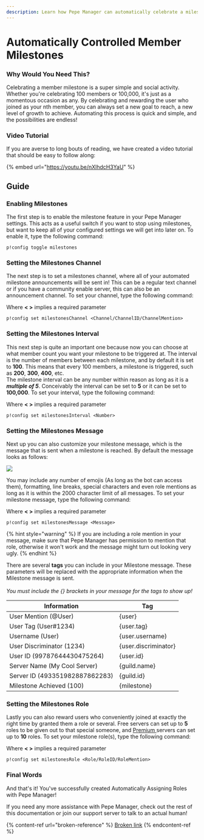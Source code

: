 ```yaml
---
description: Learn how Pepe Manager can automatically celebrate a milestone with you!
---
```


# Automatically Controlled Member Milestones

### Why Would You Need This?

Celebrating a member milestone is a super simple and social activity. Whether you're celebrating 100 members or 100,000, it's just as a momentous occasion as any. By celebrating and rewarding the user who joined as your nth member, you can always set a new goal to reach, a new level of growth to achieve. Automating this process is quick and simple, and the possibilities are endless!

### Video Tutorial

If you are averse to long bouts of reading, we have created a video tutorial that should be easy to follow along:

{% embed url="https://youtu.be/nXlhdcH3YaU" %}



## Guide

### Enabling Milestones

The first step is to enable the milestone feature in your Pepe Manager settings. This acts as a useful switch if you want to stop using milestones, but want to keep all of your configured settings we will get into later on. To enable it, type the following command:

```
p!config toggle milestones
```

### Setting the Milestones Channel

The next step is to set a milestones channel, where all of your automated milestone announcements will be sent in! This can be a regular text channel or if you have a community enable server, this can also be an announcement channel. To set your channel, type the following command:

Where **< >** implies a required parameter

```
p!config set milestonesChannel <Channel/ChannelID/ChannelMention>
```

### Setting the Milestones Interval

This next step is quite an important one because now you can choose at what member count you want your milestone to be triggered at. The interval is the number of members between each milestone, and by default it is set to **100**. This means that every 100 members, a milestone is triggered, such as **200**, **300**, **400**, etc.\
The milestone interval can be any number within reason as long as it is a _**multiple of 5**_. Conceivably the interval can be set to **5** or it can be set to **100,000**. To set your interval, type the following command:

Where **< >** implies a required parameter

```
p!config set milestonesInterval <Number>
```

### Setting the Milestones Message

Next up you can also customize your milestone message, which is the message that is sent when a milestone is reached. By default the message looks as follows:

![](https://i.imgur.com/IUZMJGP.png)

You may include any number of emojis (As long as the bot can access them), formatting, line breaks, special characters and even role mentions as long as it is within the 2000 character limit of all messages. To set your milestone message, type the following command:

Where **< >** implies a required parameter

```
p!config set milestonesMessage <Message>
```

{% hint style="warning" %}
If you are including a role mention in your message, make sure that Pepe Manager has permission to mention that role, otherwise it won't work and the message might turn out looking very ugly.
{% endhint %}

There are several **tags** you can include in your Milestone message. These parameters will be replaced with the appropriate information when the Milestone message is sent.\
\
_You must include the {} brackets in your message for the tags to show up!_

| Information                    | Tag                  |
| ------------------------------ | -------------------- |
| User Mention (@User)           | {user}               |
| User Tag (User#1234)           | {user.tag}           |
| Username (User)                | {user.username)      |
| User Discriminator (1234)      | {user.discriminator} |
| User ID (99787644430475264)    | {user.id}            |
| Server Name (My Cool Server)   | {guild.name}         |
| Server ID (493351982887862283) | {guild.id}           |
| Milestone Achieved (100)       | {milestone}          |

### Setting the Milestones Role

Lastly you can also reward users who conveniently joined at exactly the right time by granted them a role or several. Free servers can set up to **5** roles to be given out to that special someone, and [Premium ](../information/patreon-perks.md)servers can set up to **10** roles. To set your milestone role(s), type the following command:

Where **< >** implies a required parameter

```
p!config set milestonesRole <Role/RoleID/RoleMention>
```

### Final Words

And that's it! You've successfully created Automatically Assigning Roles with Pepe Manager!

If you need any more assistance with Pepe Manager, check out the rest of this documentation or join our support server to talk to an actual human!

{% content-ref url="broken-reference" %}
[Broken link](broken-reference)
{% endcontent-ref %}
